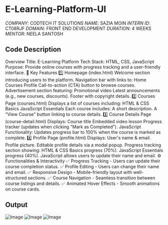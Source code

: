 # E-Learning-Platform-UI
*COMPANY*: CODTECH IT SOLUTIONS
*NAME*: SAZIA MOIN
*INTERN ID*: CT08RJF
*DOMAIN*: FRONT END DEVELOPMENT
*DURATION*: 4 WEEKS
*MENTOR*: NEELA SANTOSH

## Code Description 
Overview
Title: E-Learning Platform
Tech Stack: HTML, CSS, JavaScript
Purpose: Provide online courses with progress tracking and a user-friendly interface.
📌 Key Features
1️⃣ Homepage (index.html)
Welcome section introducing users to the platform.
Navigation bar with links to:
Home
Courses
Profile
Call-to-action (CTA) button to browse courses.
Advertisement section featuring:
Promotional video
Latest announcements (e.g., new courses, discounts).
Footer with copyright details.
2️⃣ Courses Page (courses.html)
Displays a list of courses including:
HTML & CSS Basics
JavaScript Essentials
Each course includes:
A short description.
A "View Course" button linking to course details.
3️⃣ Course Details Page (course-detail.html)
Displays:
Course title
Embedded video lesson
Progress tracker (updates when clicking "Mark as Completed").
JavaScript Functionality:
Updates progress bar to 100% when the course is marked as complete.
4️⃣ Profile Page (profile.html)
Displays:
User's name & email.
Profile picture.
Editable profile details via a modal popup.
Progress tracking section showing:
HTML & CSS Basics progress (70%).
JavaScript Essentials progress (40%).
JavaScript allows users to update their name and email.
⚙️ Functionalities & Interactivity
✅ Progress Tracking - Users can update their course completion status.
✅ Profile Editing - Users can change their name and email.
✅ Responsive Design - Mobile-friendly layout with well-structured sections.
✅ Course Navigation - Seamless transition between course listings and details.
✅ Animated Hover Effects - Smooth animations on course cards.

## Output
![Image](https://github.com/user-attachments/assets/d2e07069-398b-45aa-96c2-d060bbdda644)
![Image](https://github.com/user-attachments/assets/2b8f1707-6506-4914-be7a-a547df6c29dd)
![Image](https://github.com/user-attachments/assets/89806bd2-aa82-463f-8306-3d94e858d4c8)
